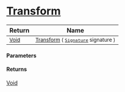 # [Transform](./ApproximateOnlineFeatures-100663550.md)



| Return | Name | 
| --- | --- | 
| <sub>[Void](https://docs.microsoft.com/en-us/dotnet/api/System.Void)</sub>| <sub>[Transform](./ApproximateOnlineFeatures-100663550.md) ( [`Signature`](./../../Signature.md) signature )</sub>| <br>


#### Parameters

#### Returns
[Void](https://docs.microsoft.com/en-us/dotnet/api/System.Void)